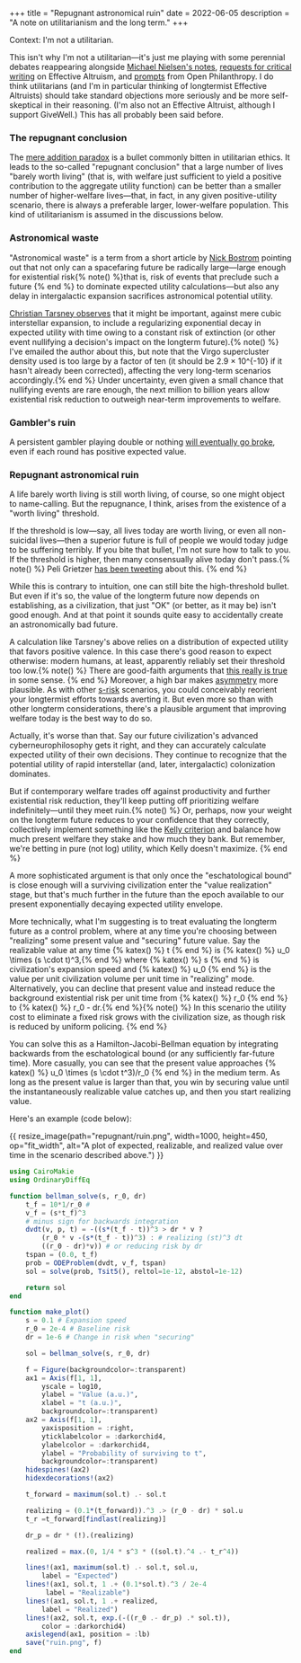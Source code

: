 +++
title = "Repugnant astronomical ruin"
date = 2022-06-05
description = "A note on utilitarianism and the long term."
+++

Context: I'm not a utilitarian. 

This isn't why I'm not a utilitarian—it's just me playing with some perennial debates reappearing alongside [Michael Nielsen's notes](https://michaelnotebook.com/eanotes/), [requests for critical writing](https://forum.effectivealtruism.org/posts/8hvmvrgcxJJ2pYR4X/announcing-a-contest-ea-criticism-and-red-teaming) on Effective Altruism, and [prompts](https://www.openphilanthropy.org/blog/cause-exploration-prizes) from Open Philanthropy. I do think utilitarians (and I'm in particular thinking of longtermist Effective Altruists) should take standard objections more seriously and be more self-skeptical in their reasoning. (I'm also not an Effective Altruist, although I support GiveWell.) This has all probably been said before.

### The repugnant conclusion

The [mere addition paradox](https://en.wikipedia.org/wiki/Mere_addition_paradox) is a bullet commonly bitten in utilitarian ethics. It leads to the so-called "repugnant conclusion" that a large number of lives "barely worth living" (that is, with welfare just sufficient to yield a positive contribution to the aggregate utility function) can be better than a smaller number of higher-welfare lives—that, in fact, in any given positive-utility scenario, there is always a preferable larger, lower-welfare population. This kind of utilitarianism is assumed in the discussions below.

### Astronomical waste

"Astronomical waste" is a term from a short article by [Nick Bostrom](https://nickbostrom.com/astronomical/waste) pointing out that not only can a spacefaring future be radically large—large enough for existential risk{% note() %}that is, risk of events that preclude such a future {% end %} to dominate expected utility calculations—but also any delay in intergalactic expansion sacrifices astronomical potential utility.

[Christian Tarsney observes](https://globalprioritiesinstitute.org/wp-content/uploads/Tarsney-Epistemic-Challenge-to-Longtermism.pdf) that it might be important, against mere cubic interstellar expansion, to include a regularizing exponential decay in expected utility with time owing to a constant risk of extinction (or other event nullifying a decision's impact on the longterm future).{% note() %} I've emailed the author about this, but note that the Virgo supercluster density used is too large by a factor of ten (it should be 2.9 × 10^{-10} if it hasn't already been corrected), affecting the very long-term scenarios accordingly.{% end %} Under uncertainty, even given a small chance that nullifying events are rare enough, the next million to billion years allow existential risk reduction to outweigh near-term improvements to welfare.

### Gambler's ruin

A persistent gambler playing double or nothing [will eventually go broke](https://en.wikipedia.org/wiki/Gambler%27s_ruin), even if each round has positive expected value.

### Repugnant astronomical ruin

A life barely worth living is still worth living, of course, so one might object to name-calling. But the repugnance, I think, arises from the existence of a "worth living" threshold.

If the threshold is low—say, all lives today are worth living, or even all non-suicidal lives—then a superior future is full of people we would today judge to be suffering terribly. If you bite that bullet, I'm not sure how to talk to you. If the threshold is higher, then many consensually alive today don't pass.{% note() %} Peli Grietzer [has been tweeting](https://twitter.com/peligrietzer/status/1533384731701792770) about this. {% end %}

While this is contrary to intuition, one can still bite the high-threshold bullet. But even if it's so, the value of the longterm future now depends on establishing, as a civilization, that just "OK" (or better, as it may be) isn't good enough. And at that point it sounds quite easy to accidentally create an astronomically bad future.

A calculation like Tarsney's above relies on a distribution of expected utility that favors positive valence. In this case there's good reason to expect otherwise: modern humans, at least, apparently reliably set their threshold too low.{% note() %} There are good-faith arguments that [this really is true](https://en.wikipedia.org/wiki/Antinatalism#Realism) in some sense. {% end %} Moreover, a high bar makes [asymmetry](https://reducing-suffering.org/happiness-suffering-symmetric/) more plausible. As with other [s-risk](https://en.wikipedia.org/wiki/Suffering_risks) scenarios, you could conceivably reorient your longtermist efforts towards averting it. But even more so than with other longterm considerations, there's a plausible argument that improving welfare today is the best way to do so.

Actually, it's worse than that. Say our future civilization's advanced cyberneurophilosophy gets it right, and they can accurately calculate expected utility of their own decisions. They continue to recognize that the potential utility of rapid interstellar (and, later, intergalactic) colonization dominates.

But if contemporary welfare trades off against productivity and further existential risk reduction, they'll keep putting off prioritizing welfare indefinitely—until they meet ruin.{% note() %} Or, perhaps, now your weight on the longterm future reduces to your confidence that they correctly, collectively implement something like the [Kelly criterion](https://en.wikipedia.org/wiki/Kelly_criterion) and balance how much present welfare they stake and how much they bank. But remember, we're betting in pure (not log) utility, which Kelly doesn't maximize. {% end %}

A more sophisticated argument is that only once the "eschatological bound" is close enough will a surviving civilization enter the "value realization" stage, but that's much further in the future than the epoch available to our present exponentially decaying expected utility envelope.

More technically, what I'm suggesting is to treat evaluating the longterm future as a control problem, where at any time you're choosing between "realizing" some present value and "securing" future value. Say the realizable value at any time {% katex() %} t {% end %} is {% katex() %} u_0 \times (s \cdot t)^3,{% end %} where {% katex() %} s {% end %} is civilization's expansion speed and {% katex() %} u_0 {% end %} is the value per unit civilization volume per unit time in "realizing" mode. Alternatively, you can decline that present value and instead reduce the background existential risk per unit time from {% katex() %} r_0 {% end %} to {% katex() %} r_0 - dr.{% end %}{% note() %} In this scenario the utility cost to eliminate a fixed risk grows with the civilization size, as though risk is reduced by uniform policing. {% end %}

You can solve this as a Hamilton-Jacobi-Bellman equation by integrating backwards from the eschatological bound (or any sufficiently far-future time). More casually, you can see that the present value approaches {% katex() %} u_0 \times (s \cdot t^3)/r_0 {% end %} in the medium term.
As long as the present value is larger than that, you win by securing value until the instantaneously realizable value catches up, and then you start realizing value.

Here's an example (code below):

{{ resize_image(path="repugnant/ruin.png", width=1000, height=450, op="fit_width", alt="A plot of expected, realizable, and realized value over time in the scenario described above.") }}

```julia
using CairoMakie
using OrdinaryDiffEq

function bellman_solve(s, r_0, dr)
    t_f = 10*1/r_0 #
    v_f = (s*t_f)^3
    # minus sign for backwards integration
    dvdt(v, p, t) = -((s*(t_f - t))^3 > dr * v ?
        (r_0 * v -(s*(t_f - t))^3) : # realizing (st)^3 dt
        ((r_0 - dr)*v)) # or reducing risk by dr
    tspan = (0.0, t_f)
    prob = ODEProblem(dvdt, v_f, tspan)
    sol = solve(prob, Tsit5(), reltol=1e-12, abstol=1e-12)

    return sol
end

function make_plot()
    s = 0.1 # Expansion speed
    r_0 = 2e-4 # Baseline risk
    dr = 1e-6 # Change in risk when "securing"

    sol = bellman_solve(s, r_0, dr)

    f = Figure(backgroundcolor=:transparent)
    ax1 = Axis(f[1, 1],
        yscale = log10,
        ylabel = "Value (a.u.)",
        xlabel = "t (a.u.)",
        backgroundcolor=:transparent)
    ax2 = Axis(f[1, 1],
        yaxisposition = :right,
        yticklabelcolor = :darkorchid4,
        ylabelcolor = :darkorchid4,
        ylabel = "Probability of surviving to t",
        backgroundcolor=:transparent)
    hidespines!(ax2)
    hidexdecorations!(ax2)

    t_forward = maximum(sol.t) .- sol.t

    realizing = (0.1*(t_forward)).^3 .> (r_0 - dr) * sol.u
    t_r =t_forward[findlast(realizing)]

    dr_p = dr * (!).(realizing)

    realized = max.(0, 1/4 * s^3 * ((sol.t).^4 .- t_r^4))

    lines!(ax1, maximum(sol.t) .- sol.t, sol.u,
        label = "Expected")
    lines!(ax1, sol.t, 1 .+ (0.1*sol.t).^3 / 2e-4
         label = "Realizable")
    lines!(ax1, sol.t, 1 .+ realized,
        label = "Realized")
    lines!(ax2, sol.t, exp.(-((r_0 .- dr_p) .* sol.t)),
        color = :darkorchid4)
    axislegend(ax1, position = :lb)
    save("ruin.png", f)
end
```